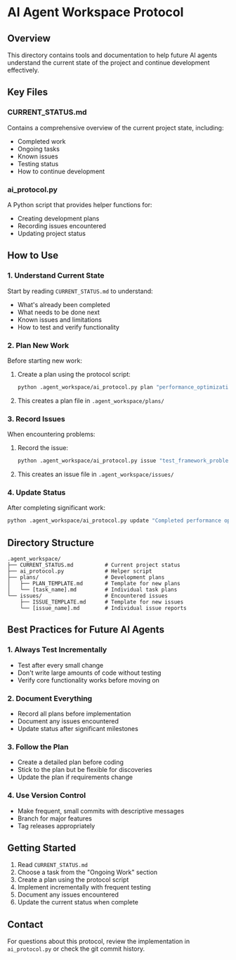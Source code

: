 # AI Agent Workspace Protocol

## Overview
This directory contains tools and documentation to help future AI agents understand the current state of the project and continue development effectively.

## Key Files

### CURRENT_STATUS.md
Contains a comprehensive overview of the current project state, including:
- Completed work
- Ongoing tasks
- Known issues
- Testing status
- How to continue development

### ai_protocol.py
A Python script that provides helper functions for:
- Creating development plans
- Recording issues encountered
- Updating project status

## How to Use

### 1. Understand Current State
Start by reading `CURRENT_STATUS.md` to understand:
- What's already been completed
- What needs to be done next
- Known issues and limitations
- How to test and verify functionality

### 2. Plan New Work
Before starting new work:
1. Create a plan using the protocol script:
   ```bash
   python .agent_workspace/ai_protocol.py plan "performance_optimization" "Optimize ADI solver for better performance"
   ```
2. This creates a plan file in `.agent_workspace/plans/`

### 3. Record Issues
When encountering problems:
1. Record the issue:
   ```bash
   python .agent_workspace/ai_protocol.py issue "test_framework_problem" "Some tests failing due to initialization issues"
   ```
2. This creates an issue file in `.agent_workspace/issues/`

### 4. Update Status
After completing significant work:
```bash
python .agent_workspace/ai_protocol.py update "Completed performance optimization for ADI solver"
```

## Directory Structure
```
.agent_workspace/
├── CURRENT_STATUS.md          # Current project status
├── ai_protocol.py             # Helper script
├── plans/                     # Development plans
│   ├── PLAN_TEMPLATE.md       # Template for new plans
│   └── [task_name].md         # Individual task plans
└── issues/                    # Encountered issues
    ├── ISSUE_TEMPLATE.md      # Template for new issues
    └── [issue_name].md        # Individual issue reports
```

## Best Practices for Future AI Agents

### 1. Always Test Incrementally
- Test after every small change
- Don't write large amounts of code without testing
- Verify core functionality works before moving on

### 2. Document Everything
- Record all plans before implementation
- Document any issues encountered
- Update status after significant milestones

### 3. Follow the Plan
- Create a detailed plan before coding
- Stick to the plan but be flexible for discoveries
- Update the plan if requirements change

### 4. Use Version Control
- Make frequent, small commits with descriptive messages
- Branch for major features
- Tag releases appropriately

## Getting Started
1. Read `CURRENT_STATUS.md`
2. Choose a task from the "Ongoing Work" section
3. Create a plan using the protocol script
4. Implement incrementally with frequent testing
5. Document any issues encountered
6. Update the current status when complete

## Contact
For questions about this protocol, review the implementation in `ai_protocol.py` or check the git commit history.